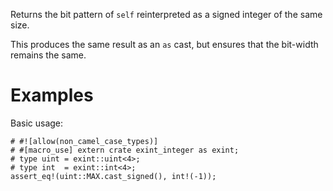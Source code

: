 Returns the bit pattern of `self` reinterpreted as a signed integer of the same size.

This produces the same result as an `as` cast, but ensures that the bit-width
remains the same.

# Examples

Basic usage:

```
# #![allow(non_camel_case_types)]
# #[macro_use] extern crate exint_integer as exint;
# type uint = exint::uint<4>;
# type int  = exint::int<4>;
assert_eq!(uint::MAX.cast_signed(), int!(-1));
```
